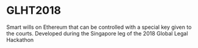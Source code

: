# GLHT2018
Smart wills on Ethereum that can be controlled with a special key given to the courts. Developed during the Singapore leg of the 2018 Global Legal Hackathon
